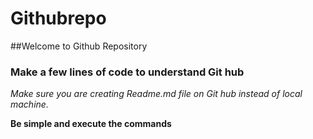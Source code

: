 # Githubrepo
##Welcome to Github Repository

### Make a few lines of code to understand Git hub
*Make sure you are creating Readme.md file on Git hub instead of local machine.*


**Be simple and execute the commands**
